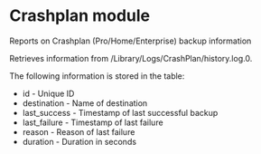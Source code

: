 Crashplan module
================

Reports on Crashplan (Pro/Home/Enterprise) backup information 

Retrieves information from /Library/Logs/CrashPlan/history.log.0.

The following information is stored in the table:

* id - Unique ID
* destination - Name of destination
* last_success - Timestamp of last successful backup
* last_failure - Timestamp of last failure
* reason - Reason of last failure
* duration - Duration in seconds

